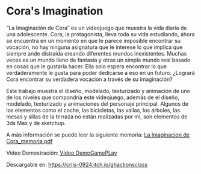 # Cora's Imagination

“La Imaginación de Cora” es un videojuego que muestra la vida diaria de una adolescente. Cora, la protagonista, lleva toda su vida estudiando, ahora se encuentra en un momento en que le parece imposible encontrar su vocación, no hay ninguna asignatura que le interese lo que implica que siempre ande distraída creando diferentes mundos inexistentes. Muchas veces es un mundo lleno de fantasía y otras un simple mundo real basado en cosas que le gustaría hacer. Ella solo espera encontrar lo que verdaderamente le gusta para poder dedicarse a eso en un futuro. ¿Logrará Cora encontrar su verdadera vocación a través de su imaginación?

Este trabajo muestra el diseño, modelado, texturizado y animación de uno de los niveles que compondría este videojuego, además de el diseño, modelado, texturizado y animaciones del personaje principal. 
Algunos de los elementos como el coche, las bicicletas, las vallas, los árboles, las mesas y sillas de la terraza no están realizadas por mi, son elementos de 3ds Max y de sketchup. 

A más información se puede leer la siguiente memoria: [La Imaginacion de Cora_memoria.pdf](https://github.com/CristinaMartinez24/Cora-s-Imagination/blob/9e3d672b5f26315a1e2687a2961f6899ed066c57/La%20Imaginacion%20de%20Cora_memoria.pdf)

Vídeo Demostración: [Vídeo DemoGamePLay](https://github.com/CristinaMartinez24/Cora-s-Imagination/blob/50d17614c266178744808d5c4a165c5fad8418dd/CristinaMartinezOtto_DemoGameplay-highlight.mp4)

Descargable en: https://criis-0924.itch.io/ghactionsclass
